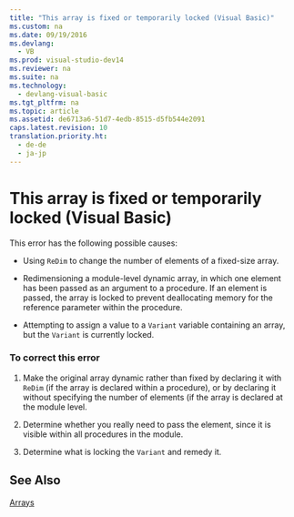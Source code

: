 ```yaml
---
title: "This array is fixed or temporarily locked (Visual Basic)"
ms.custom: na
ms.date: 09/19/2016
ms.devlang: 
  - VB
ms.prod: visual-studio-dev14
ms.reviewer: na
ms.suite: na
ms.technology: 
  - devlang-visual-basic
ms.tgt_pltfrm: na
ms.topic: article
ms.assetid: de6713a6-51d7-4edb-8515-d5fb544e2091
caps.latest.revision: 10
translation.priority.ht: 
  - de-de
  - ja-jp
---
```

# This array is fixed or temporarily locked (Visual Basic)
This error has the following possible causes:  
  
-   Using `ReDim` to change the number of elements of a fixed-size array.  
  
-   Redimensioning a module-level dynamic array, in which one element has been passed as an argument to a procedure. If an element is passed, the array is locked to prevent deallocating memory for the reference parameter within the procedure.  
  
-   Attempting to assign a value to a `Variant` variable containing an array, but the `Variant` is currently locked.  
  
### To correct this error  
  
1.  Make the original array dynamic rather than fixed by declaring it with `ReDim` (if the array is declared within a procedure), or by declaring it without specifying the number of elements (if the array is declared at the module level.  
  
2.  Determine whether you really need to pass the element, since it is visible within all procedures in the module.  
  
3.  Determine what is locking the `Variant` and remedy it.  
  
## See Also  
 [Arrays](../Topic/Arrays%20in%20Visual%20Basic.md)